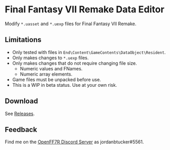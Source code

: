 # Final Fantasy VII Remake Data Editor

Modify `*.uasset` and `*.uexp` files for Final Fantasy VII Remake.

## Limitations

- Only tested with files in `End\Content\GameContents\DataObject\Resident`.
- Only makes changes to `*.uexp` files.
- Only makes changes that do not require changing file size.
  - Numeric values and FNames.
  - Numeric array elements.
- Game files must be unpacked before use.
- This is a WIP in beta status. Use at your own risk.

## Download

See [Releases].

## Feedback

Find me on the [OpenFF7R Discord Server] as jordanbtucker#5561.

[releases]: https://github.com/jordanbtucker/ff7r-data-editor/releases
[openff7r discord server]: https://discord.com/invite/JkDraPKr
